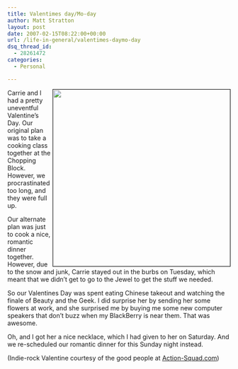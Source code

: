 ```yaml
---
title: Valentimes day/Mo-day
author: Matt Stratton
layout: post
date: 2007-02-15T08:22:00+00:00
url: /life-in-general/valentimes-daymo-day
dsq_thread_id:
  - 28261472
categories:
  - Personal

---
```

[<img width="400" border="1" align="right" src="http://www.action-squad.com/publicData/Rev.%20Dave/IndieValentines/portishead.jpg" alt="" />][1]

Carrie and I had a pretty uneventful Valentine&#8217;s Day. Our original plan was to take a cooking class together at the Chopping Block. However, we procrastinated too long, and they were full up.

Our alternate plan was just to cook a nice, romantic dinner together. However, due to the snow and junk, Carrie stayed out in the burbs on Tuesday, which meant that we didn&#8217;t get to go to the Jewel to get the stuff we needed.

So our Valentines Day was spent eating Chinese takeout and watching the finale of Beauty and the Geek. I did surprise her by sending her some flowers at work, and she surprised me by buying me some new computer speakers that don&#8217;t buzz when my BlackBerry is near them. That was awesome.

Oh, and I got her a nice necklace, which I had given to her on Saturday. And we re-scheduled our romantic dinner for this Sunday night instead.

(Indie-rock Valentine courtesy of the good people at [Action-Squad.com][2])

 [1]: http://www.action-squad.com/?p=2023
 [2]: http://www.action-squad.com